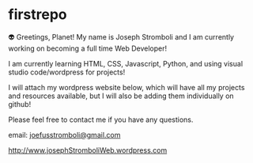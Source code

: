 # firstrepo

👽 Greetings, Planet! My name is Joseph Stromboli and I am currently working on becoming a full time Web Developer! 

I am currently learning HTML, CSS, Javascript, Python, and using visual studio code/wordpress for projects!

I will attach my wordpress website below, which will have all my projects and resources available, 
but I will also be adding them individually on github!

Please feel free to contact me if you have any questions.

email: joefusstromboli@gmail.com 

http://www.josephStromboliWeb.wordpress.com
